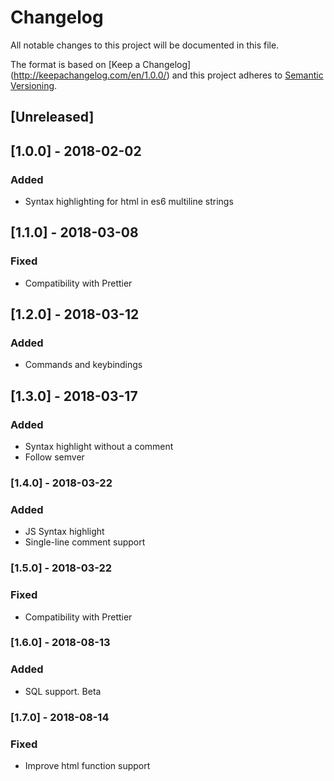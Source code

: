 # Changelog
All notable changes to this project will be documented in this file.

The format is based on [Keep a Changelog] (http://keepachangelog.com/en/1.0.0/) and this project adheres to [Semantic Versioning](http://semver.org/spec/v2.0.0.html).

## [Unreleased]

## [1.0.0] - 2018-02-02
### Added
- Syntax highlighting for html in es6 multiline strings

## [1.1.0] - 2018-03-08
### Fixed
- Compatibility with Prettier

## [1.2.0] - 2018-03-12
### Added
- Commands and keybindings

## [1.3.0] - 2018-03-17
### Added
- Syntax highlight without a comment
- Follow semver

### [1.4.0] - 2018-03-22
### Added
- JS Syntax highlight
- Single-line comment support

### [1.5.0] - 2018-03-22
### Fixed
- Compatibility with Prettier

### [1.6.0] - 2018-08-13
### Added
- SQL support. Beta

### [1.7.0] - 2018-08-14
### Fixed
- Improve html function support